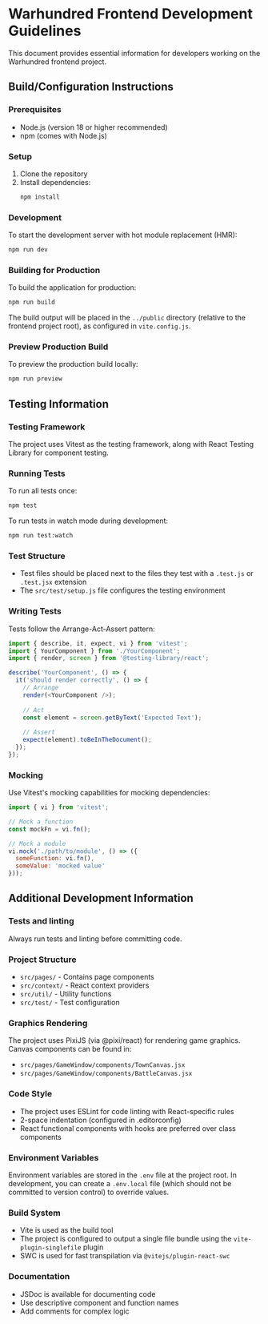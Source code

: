 # Warhundred Frontend Development Guidelines

This document provides essential information for developers working on the Warhundred frontend project.

## Build/Configuration Instructions

### Prerequisites
- Node.js (version 18 or higher recommended)
- npm (comes with Node.js)

### Setup
1. Clone the repository
2. Install dependencies:
   ```bash
   npm install
   ```

### Development
To start the development server with hot module replacement (HMR):
```bash
npm run dev
```

### Building for Production
To build the application for production:
```bash
npm run build
```

The build output will be placed in the `../public` directory (relative to the frontend project root), as configured in `vite.config.js`.

### Preview Production Build
To preview the production build locally:
```bash
npm run preview
```

## Testing Information

### Testing Framework
The project uses Vitest as the testing framework, along with React Testing Library for component testing.

### Running Tests
To run all tests once:
```bash
npm test
```

To run tests in watch mode during development:
```bash
npm run test:watch
```

### Test Structure
- Test files should be placed next to the files they test with a `.test.js` or `.test.jsx` extension
- The `src/test/setup.js` file configures the testing environment

### Writing Tests
Tests follow the Arrange-Act-Assert pattern:

```javascript
import { describe, it, expect, vi } from 'vitest';
import { YourComponent } from './YourComponent';
import { render, screen } from '@testing-library/react';

describe('YourComponent', () => {
  it('should render correctly', () => {
    // Arrange
    render(<YourComponent />);
    
    // Act
    const element = screen.getByText('Expected Text');
    
    // Assert
    expect(element).toBeInTheDocument();
  });
});
```

### Mocking
Use Vitest's mocking capabilities for mocking dependencies:

```javascript
import { vi } from 'vitest';

// Mock a function
const mockFn = vi.fn();

// Mock a module
vi.mock('./path/to/module', () => ({
  someFunction: vi.fn(),
  someValue: 'mocked value'
}));
```

## Additional Development Information

### Tests and linting
Always run tests and linting before committing code.

### Project Structure
- `src/pages/` - Contains page components
- `src/context/` - React context providers
- `src/util/` - Utility functions
- `src/test/` - Test configuration

### Graphics Rendering
The project uses PixiJS (via @pixi/react) for rendering game graphics. Canvas components can be found in:
- `src/pages/GameWindow/components/TownCanvas.jsx`
- `src/pages/GameWindow/components/BattleCanvas.jsx`

### Code Style
- The project uses ESLint for code linting with React-specific rules
- 2-space indentation (configured in .editorconfig)
- React functional components with hooks are preferred over class components

### Environment Variables
Environment variables are stored in the `.env` file at the project root. In development, you can create a `.env.local` file (which should not be committed to version control) to override values.

### Build System
- Vite is used as the build tool
- The project is configured to output a single file bundle using the `vite-plugin-singlefile` plugin
- SWC is used for fast transpilation via `@vitejs/plugin-react-swc`

### Documentation
- JSDoc is available for documenting code
- Use descriptive component and function names
- Add comments for complex logic